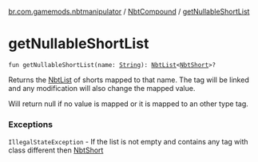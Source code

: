 [br.com.gamemods.nbtmanipulator](../index.md) / [NbtCompound](index.md) / [getNullableShortList](./get-nullable-short-list.md)

# getNullableShortList

`fun getNullableShortList(name: `[`String`](https://kotlinlang.org/api/latest/jvm/stdlib/kotlin/-string/index.html)`): `[`NbtList`](../-nbt-list/index.md)`<`[`NbtShort`](../-nbt-short/index.md)`>?`

Returns the [NbtList](../-nbt-list/index.md) of shorts mapped to that name. The tag will be linked and any modification will
also change the mapped value.

Will return null if no value is mapped or it is mapped to an other type tag.

### Exceptions

`IllegalStateException` - If the list is not empty and contains any tag with class different then [NbtShort](../-nbt-short/index.md)